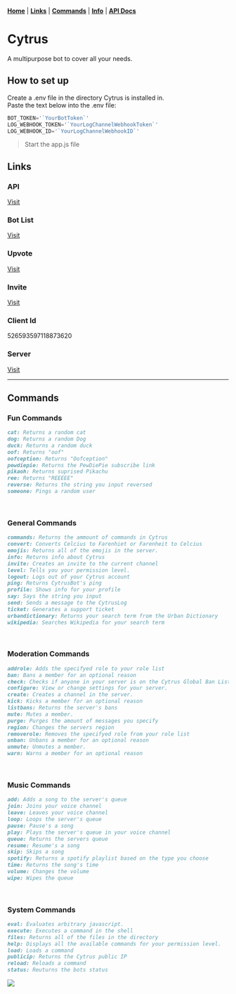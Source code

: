 [**Home**](index.md) | [**Links**](links.md) | [**Commands**](commands.md) | [**Info**](info.md) | [**API Docs**](apidocs.html)

  
  
  
# Cytrus
A multipurpose bot to cover all your needs.

## How to set up
Create a .env file in the directory Cytrus is installed in.  
Paste the text below into the .env file:  
```js
BOT_TOKEN='`YourBotToken`'  
LOG_WEBHOOK_TOKEN='`YourLogChannelWebhookToken`'  
LOG_WEBHOOK_ID='`YourLogChannelWebhookID`'
```
> Start the app.js file  

## Links
### API
[Visit](https://api.cytrus.ga/api/)
​
### Bot List
[Visit](https://discordbotlist.com/bots/526593597118873620/)
​
### Upvote
[Visit](https://discordbotlist.com/bots/526593597118873620/upvote)
​
### Invite
[Visit](https://discordapp.com/oauth2/authorize?client_id=526593597118873620&scope=bot&permissions=8)
​
### Client Id
526593597118873620
​
### Server
[Visit](https://discord.gg/VfTE9GH)

---
## Commands
### Fun Commands
```markdown
cat: Returns a random cat
dog: Returns a random Dog
duck: Returns a random duck
oof: Returns "oof"
oofception: Returns "Oofception"
pewdiepie: Returns the PewDiePie subscribe link
pikaoh: Returns suprised Pikachu
ree: Returns "REEEEE"
reverse: Returns the string you input reversed
someone: Pings a random user
```
​
### General Commands
```markdown
commands: Returns the ammount of commands in Cytrus
convert: Converts Celcius to Farenhiet or Farenheit to Celcius
emojis: Returns all of the emojis in the server.
info: Returns info about Cytrus
invite: Creates an invite to the current channel
level: Tells you your permission level.
logout: Logs out of your Cytrus account
ping: Returns CytrusBot's ping
profile: Shows info for your profile
say: Says the string you input
send: Sends a message to the CytrusLog
ticket: Generates a support ticket
urbandictionary: Returns your search term from the Urban Dictionary
wikipedia: Searches Wikipedia for your search term
```
​
### Moderation Commands
```markdown
addrole: Adds the specifyed role to your role list
ban: Bans a member for an optional reason
check: Checks if anyone in your server is on the Cytrus Global Ban List
configure: View or change settings for your server.
create: Creates a channel in the server.
kick: Kicks a member for an optional reason
listbans: Returns the server's bans
mute: Mutes a member.
purge: Purges the amount of messages you specify
region: Changes the servers region
removerole: Removes the specifyed role from your role list
unban: Unbans a member for an optional reason
unmute: Unmutes a member.
warn: Warns a member for an optional reason
```
​
### Music Commands
```markdown
add: Adds a song to the server's queue
join: Joins your voice channel
leave: Leaves your voice channel
loop: Loops the server's queue
pause: Pause's a song
play: Plays the server's queue in your voice channel
queue: Returns the servers queue
resume: Resume's a song
skip: Skips a song
spotify: Returns a spotify playlist based on the type you choose
time: Returns the song's time
volume: Changes the volume
wipe: Wipes the queue
```
​
### System Commands
```markdown
eval: Evaluates arbitrary javascript.
execute: Executes a command in the shell
files: Returns all of the files in the directory
help: Displays all the available commands for your permission level.
load: Loads a command
publicip: Returns the Cytrus public IP
reload: Reloads a command
status: Reuturns the bots status
```

<img src="https://github.com/CelestialCrafter/cytrus/blob/glitch/dbl.svg" />
